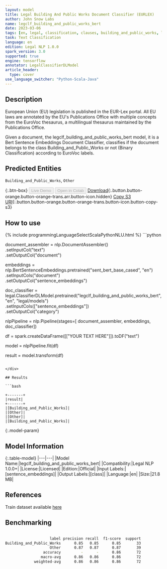 ```yaml
---
layout: model
title: Legal Building And Public Works Document Classifier (EURLEX)
author: John Snow Labs
name: legclf_building_and_public_works_bert
date: 2023-03-06
tags: [en, legal, classification, clauses, building_and_public_works, licensed, tensorflow]
task: Text Classification
language: en
edition: Legal NLP 1.0.0
spark_version: 3.0
supported: true
engine: tensorflow
annotator: LegalClassifierDLModel
article_header:
  type: cover
use_language_switcher: "Python-Scala-Java"
---
```


## Description

European Union (EU) legislation is published in the EUR-Lex portal. All EU laws are annotated by the EU's Publications Office with multiple concepts from the EuroVoc thesaurus, a multilingual thesaurus maintained by the Publications Office.

Given a document, the legclf_building_and_public_works_bert model, it is a Bert Sentence Embeddings Document Classifier, classifies if the document belongs to the class Building_and_Public_Works or not (Binary Classification) according to EuroVoc labels.

## Predicted Entities

`Building_and_Public_Works`, `Other`

{:.btn-box}
<button class="button button-orange" disabled>Live Demo</button>
<button class="button button-orange" disabled>Open in Colab</button>
[Download](https://s3.amazonaws.com/auxdata.johnsnowlabs.com/legal/models/legclf_building_and_public_works_bert_en_1.0.0_3.0_1678111597578.zip){:.button.button-orange.button-orange-trans.arr.button-icon.hidden}
[Copy S3 URI](s3://auxdata.johnsnowlabs.com/legal/models/legclf_building_and_public_works_bert_en_1.0.0_3.0_1678111597578.zip){:.button.button-orange.button-orange-trans.button-icon.button-copy-s3}

## How to use



<div class="tabs-box" markdown="1">
{% include programmingLanguageSelectScalaPythonNLU.html %}
```python

document_assembler = nlp.DocumentAssembler()\
    .setInputCol("text")\
    .setOutputCol("document")

embeddings = nlp.BertSentenceEmbeddings.pretrained("sent_bert_base_cased", "en")\
    .setInputCols("document")\
    .setOutputCol("sentence_embeddings")

doc_classifier = legal.ClassifierDLModel.pretrained("legclf_building_and_public_works_bert", "en", "legal/models")\
    .setInputCols(["sentence_embeddings"])\
    .setOutputCol("category")

nlpPipeline = nlp.Pipeline(stages=[
    document_assembler, 
    embeddings,
    doc_classifier])

df = spark.createDataFrame([["YOUR TEXT HERE"]]).toDF("text")

model = nlpPipeline.fit(df)

result = model.transform(df)

```

</div>

## Results

```bash

+-------+
|result|
+-------+
|[Building_and_Public_Works]|
|[Other]|
|[Other]|
|[Building_and_Public_Works]|

```

{:.model-param}
## Model Information

{:.table-model}
|---|---|
|Model Name:|legclf_building_and_public_works_bert|
|Compatibility:|Legal NLP 1.0.0+|
|License:|Licensed|
|Edition:|Official|
|Input Labels:|[sentence_embeddings]|
|Output Labels:|[class]|
|Language:|en|
|Size:|21.8 MB|

## References

Train dataset available [here](https://huggingface.co/datasets/lex_glue)

## Benchmarking

```bash

                    label precision recall  f1-score  support
Building_and_Public_Works      0.85   0.85      0.85       33
                    Other      0.87   0.87      0.87       39
                 accuracy         -      -      0.86       72
                macro-avg      0.86   0.86      0.86       72
             weighted-avg      0.86   0.86      0.86       72
```